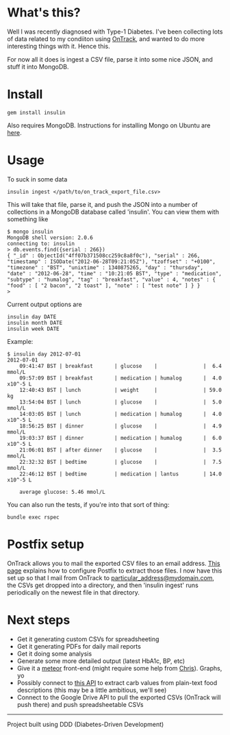 What's this?
============

Well I was recently diagnosed with Type-1 Diabetes. I've been collecting lots of data related to my condiiton using [OnTrack](https://play.google.com/store/apps/details?id=com.gexperts.ontrack), and wanted to do more interesting things with it. Hence this.

For now all it does is ingest a CSV file, parse it into some nice JSON, and stuff it into MongoDB.

Install
=======

    gem install insulin

Also requires MongoDB. Instructions for installing Mongo on Ubuntu are [here](http://docs.mongodb.org/manual/tutorial/install-mongodb-on-debian-or-ubuntu-linux/).

Usage
=====

To suck in some data

    insulin ingest </path/to/on_track_export_file.csv>

This will take that file, parse it, and push the JSON into a number of collections in a MongoDB database called 'insulin'. You can view them with something like

    $ mongo insulin
    MongoDB shell version: 2.0.6
    connecting to: insulin
    > db.events.find({serial : 266})
    { "_id" : ObjectId("4ff07b371508cc259c8a8f0c"), "serial" : 266, "timestamp" : ISODate("2012-06-28T09:21:05Z"), "tzoffset" : "+0100", "timezone" : "BST", "unixtime" : 1340875265, "day" : "thursday", "date" : "2012-06-28", "time" : "10:21:05 BST", "type" : "medication", "subtype" : "humalog", "tag" : "breakfast", "value" : 4, "notes" : { "food" : [ "2 bacon", "2 toast" ], "note" : [ "test note" ] } }
    > 

Current output options are

    insulin day DATE
    insulin month DATE
    insulin week DATE

Example:

    $ insulin day 2012-07-01
    2012-07-01
        09:41:47 BST | breakfast       | glucose    |               |  6.4 mmol/L
        09:57:09 BST | breakfast       | medication | humalog       |  4.0 x10^-5 L
        12:40:43 BST | lunch           | weight     |               | 59.0 kg
        13:54:04 BST | lunch           | glucose    |               |  5.0 mmol/L
        14:03:05 BST | lunch           | medication | humalog       |  4.0 x10^-5 L
        18:56:25 BST | dinner          | glucose    |               |  4.9 mmol/L
        19:03:37 BST | dinner          | medication | humalog       |  6.0 x10^-5 L
        21:06:01 BST | after dinner    | glucose    |               |  3.5 mmol/L
        22:32:32 BST | bedtime         | glucose    |               |  7.5 mmol/L
        22:46:12 BST | bedtime         | medication | lantus        | 14.0 x10^-5 L

        average glucose: 5.46 mmol/L

You can also run the tests, if you're into that sort of thing:

    bundle exec rspec

Postfix setup
=============

OnTrack allows you to mail the exported CSV files to an email address. [This page](http://tech.jeffri.es/2010/09/automatic-ripping-and-saving-email-attachments-with-postfix/) explains how to configure Postfix to extract those files. I now have this set up so that I mail from OnTrack to particular_address@mydomain.com, the CSVs get dropped into a directory, and then 'insulin ingest' runs periodically on the newest file in that directory.

Next steps
==========

* Get it generating custom CSVs for spreadsheeting
* Get it generating PDFs for daily mail reports
* Get it doing some analysis
* Generate some more detailed output (latest HbA1c, BP, etc)
* Give it a [meteor](http://meteor.com/) front-end (might require some help from [Chris](https://github.com/mrchrisadams)). Graphs, yo
* Possibly connect to [this API](http://platform.fatsecret.com/api/) to extract carb values from plain-text food descriptions (this may be a little ambitious, we'll see)
* Connect to the Google Drive API to pull the exported CSVs (OnTrack will push there) and push spreadsheetable CSVs

---

Project built using DDD (Diabetes-Driven Development)
